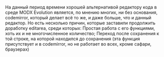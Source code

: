На данный период времени хорошей альтернативой редактору кода в среде MODX Evolution является, по мнению многих, ни без основания, codemirror, который делает всё то же, и даже больше, что и данный редактор. Но есть несколько причин, которые заставили продолжить доработку editarea, среди которых: Простая работа с его функциями, хоть их и не многочисленное количество; Переход после сохранения к той строке, на которой находился до сохранения (эта функция присутствует и в codemirror, но не работает во всех, кроме сафари, браузерах)
